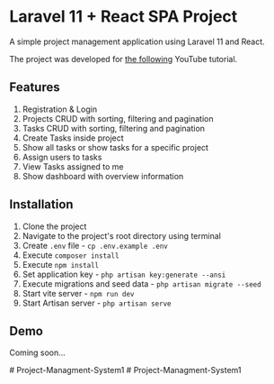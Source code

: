# Laravel 11 + React SPA Project
A simple project management application using Laravel 11 and React.

The project was developed for [the following](https://youtu.be/VrQRa-afCAk) YouTube tutorial.

## Features
1. Registration & Login
2. Projects CRUD with sorting, filtering and pagination
3. Tasks CRUD with sorting, filtering and pagination
4. Create Tasks inside project
5. Show all tasks or show tasks for a specific project
6. Assign users to tasks
7. View Tasks assigned to me
8. Show dashboard with overview information

## Installation
1. Clone the project
2. Navigate to the project's root directory using terminal
3. Create `.env` file - `cp .env.example .env`
4. Execute `composer install`
5. Execute `npm install`
6. Set application key - `php artisan key:generate --ansi`
7. Execute migrations and seed data - `php artisan migrate --seed`
8. Start vite server - `npm run dev`
9. Start Artisan server - `php artisan serve`

## Demo
Coming soon...

#   P r o j e c t - M a n a g m e n t - S y s t e m 1  
 #   P r o j e c t - M a n a g m e n t - S y s t e m 1  
 